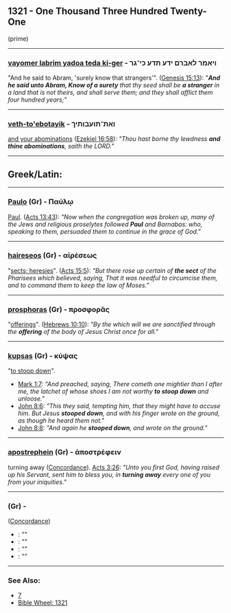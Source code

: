 ## 1321 - One Thousand Three Hundred Twenty-One
(prime)

---

### [vayomer labrim yadoa teda ki-ger](/keys/VIAMR.LABRM.IDO.ThDO.KI-GR) - ויאמר לאברם ידע תדע כי־גר
"And he said to Abram, 'surely know that strangers'". ([Genesis 15:13](https://biblehub.com/genesis/15-13.htm)): *"**And he said unto Abram, Know of a surety** that thy seed shall be **a stranger** in a land that is not theirs, and shall serve them; and they shall afflict them four hundred years;"*

---

### [veth-to'ebotayik](/keys/VATh-ThVOBVThIK) - ואת־תועבותיך
[and your abominations](https://biblehub.com/hebrew/toavotayich_8441.htm) ([Ezekiel 16:58](https://biblehub.com/ezekiel/16-58.htm)): *"Thou hast borne thy lewdness **and thine abominations**, saith the LORD."*

---

## Greek/Latin:

---

### [Paulo](/greek?word=paulOi) (Gr) - Παύλῳ
[Paul](https://biblehub.com/greek/paulo__3972.htm). ([Acts 13:43](https://biblehub.com/text/acts/13-43.htm)): *"Now when the congregation was broken up, many of the Jews and religious proselytes followed **Paul** and Barnabas: who, speaking to them, persuaded them to continue in the grace of God."*

---

### [haireseos](/greek?word=aireseOs) (Gr) - αἱρέσεως
"[sects; heresies](https://biblehub.com/greek/haireseo_s_139.htm)". ([Acts 15:5](https://biblehub.com/text/acts/15-5.htm)): *"But there rose up certain of **the sect** of the Pharisees which believed, saying, That it was needful to circumcise them, and to command them to keep the law of Moses."*

---

### [prosphoras](/greek?word=prosphoras) (Gr) - προσφορᾶς
"[offerings](https://biblehub.com/greek/prosphoras_4376.htm)". ([Hebrews 10:10](https://biblehub.com/text/hebrews/10-10.htm)): *"By the which will we are sanctified through the **offering** of the body of Jesus Christ once for all."*

---

### [kupsas](/greek?word=kupsas) (Gr) - κύψας
"[to stoop down](https://biblehub.com/greek/kypsas_2955.htm)".

- [Mark 1:7](https://biblehub.com/text/mark/1-7.htm): *"And preached, saying, There cometh one mightier than I after me, the latchet of whose shoes I am not worthy **to stoop down** and unloose."*
- [John 8:6](https://biblehub.com/text/john/8-6.htm): *"This they said, tempting him, that they might have to accuse him. But Jesus **stooped down**, and with his finger wrote on the ground, as though he heard them not."*
- [John 8:8](https://biblehub.com/text/john/8-8.htm): *"And again he **stooped down**, and wrote on the ground."*

---

### [apostrephein](/greek?word=apostrephein) (Gr) - ἀποστρέφειν
turning away ([Concordance](https://biblehub.com/greek/apostrephein_654.htm)). [Acts 3:26](https://biblehub.com/text/acts/3-26.htm): *"Unto you first God, having raised up his Servant, sent him to bless you, in **turning away** every one of you from your iniquities."*

---

### [](/greek?word=) (Gr) - 
([Concordance]())

- [](): *""*
- [](): *""*
- [](): *""*
- [](): *""*

---

### See Also:

- [7](7)
- [Bible Wheel: 1321](https://www.biblewheel.com//GR/GR_Database.php?SearchBy_Gematria=1321)
